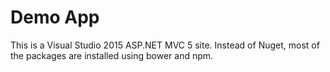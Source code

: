 # Demo App

This is a Visual Studio 2015 ASP.NET MVC 5 site. Instead of Nuget, most
of the packages are installed using bower and npm.